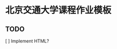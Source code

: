 # 北京交通大学课程作业模板

## TODO

[ ] Implement HTML? <!-- This may not be implemented. Only if I have time... -->

